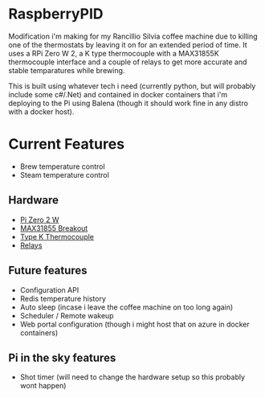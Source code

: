 # RaspberryPID
Modification i'm making for my Rancillio Silvia coffee machine due to killing one of the thermostats by leaving it on for an extended period of time. It uses a RPi Zero W 2, a K type thermocouple with a MAX31855K thermocouple interface and a couple of relays to get more accurate and stable temparatures while brewing.

This is built using whatever tech i need (currently python, but will probably include some c#/.Net) and contained in docker containers that i'm deploying to the Pi using Balena (though it should work fine in any distro with a docker host). 

# Current Features
- Brew temperature control
- Steam temperature control

## Hardware
- [Pi Zero 2 W](https://www.raspberrypi.com/products/raspberry-pi-zero-2-w/)
- [MAX31855 Breakout](https://core-electronics.com.au/thermocouple-amplifier-max31855-breakout-board-max6675-upgrade-v2-0.html)
- [Type K Thermocouple](https://www.auberins.com/index.php?main_page=product_info&products_id=307)
- [Relays](https://core-electronics.com.au/solid-state-relay-40a-3-32v-dc-input.html)

## Future features
- Configuration API
- Redis temperature history
- Auto sleep (incase i leave the coffee machine on too long again)
- Scheduler / Remote wakeup
- Web portal configuration (though i might host that on azure in docker containers)

## Pi in the sky features
- Shot timer (will need to change the hardware setup so this probably wont happen)
